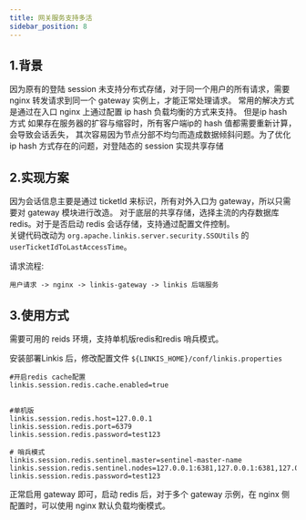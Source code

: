 ```yaml
---
title: 网关服务支持多活
sidebar_position: 8
---
```

## 1.背景
因为原有的登陆 session 未支持分布式存储，对于同一个用户的所有请求，需要 nginx 转发请求到同一个 gateway 实例上，才能正常处理请求。
常用的解决方式是通过在入口 nginx 上通过配置 ip hash 负载均衡的方式来支持。
但是ip hash 方式 如果存在服务器的扩容与缩容时，所有客户端ip的 hash 值都需要重新计算，会导致会话丢失，
其次容易因为节点分部不均匀⽽造成数据倾斜问题。为了优化 ip hash 方式存在的问题，对登陆态的 session 实现共享存储


## 2.实现方案
因为会话信息主要是通过 ticketId 来标识，所有对外入口为 gateway，所以只需要对 gateway 模块进行改造。
对于底层的共享存储，选择主流的内存数据库 redis。对于是否启动 redis 会话存储，支持通过配置文件控制。  
关键代码改动为 `org.apache.linkis.server.security.SSOUtils` 的 `userTicketIdToLastAccessTime`。

请求流程:

`用户请求 -> nginx -> linkis-gateway -> linkis 后端服务`


## 3.使用方式 
 
需要可用的 reids 环境，支持单机版redis和redis 哨兵模式。

安装部署Linkis 后，修改配置文件 `${LINKIS_HOME}/conf/linkis.properties`
```shell script
#开启redis cache配置
linkis.session.redis.cache.enabled=true


#单机版
linkis.session.redis.host=127.0.0.1
linkis.session.redis.port=6379
linkis.session.redis.password=test123

# 哨兵模式
linkis.session.redis.sentinel.master=sentinel-master-name
linkis.session.redis.sentinel.nodes=127.0.0.1:6381,127.0.0.1:6381,127.0.0.1:6381
linkis.session.redis.password=test123

```

正常启用 gateway 即可，启动 redis 后，对于多个 gateway 示例，在 nginx 侧配置时，可以使用 nginx 默认负载均衡模式。



